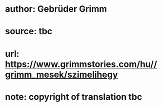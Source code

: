 # author: Gebrüder Grimm
# source: tbc
# url: https://www.grimmstories.com/hu//grimm_mesek/szimelihegy
# note: copyright of translation tbc


